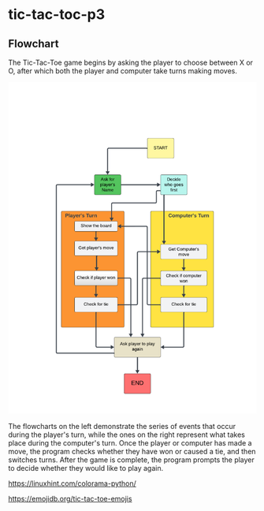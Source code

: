 # tic-tac-toc-p3

## Flowchart ##

 The Tic-Tac-Toe game begins by asking the player to choose between X or O, after which both the player and computer take turns making moves. 

![alt text](documents/flowchart/chart.png)

The flowcharts on the left demonstrate the series of events that occur during the player's turn, while the ones on the right represent what takes place during the computer's turn. Once the player or computer has made a move, the program checks whether they have won or caused a tie, and then switches turns. 
After the game is complete, the program prompts the player to decide whether they would like to play again.

https://linuxhint.com/colorama-python/

https://emojidb.org/tic-tac-toe-emojis
